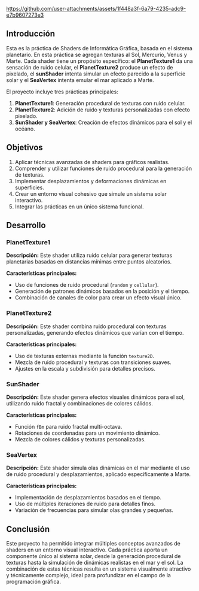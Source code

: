 

https://github.com/user-attachments/assets/1f448a3f-6a79-4235-adc9-e7b9607273e3

## Introducción
Esta es la práctica de Shaders de Informática Gráfica, basada en el sistema planetario. En esta práctica se agregan texturas al Sol, Mercurio, Venus y Marte. Cada shader tiene un propósito específico: el **PlanetTexture1** da una sensación de ruido celular, el **PlanetTexture2** produce un efecto de pixelado, el **sunShader** intenta simular un efecto parecido a la superficie solar y el **SeaVertex** intenta emular el mar aplicado a Marte.

El proyecto incluye tres prácticas principales:
1. **PlanetTexture1**: Generación procedural de texturas con ruido celular.
2. **PlanetTexture2**: Adición de ruido y texturas personalizadas con efecto pixelado.
3. **SunShader y SeaVertex**: Creación de efectos dinámicos para el sol y el océano.

## Objetivos

1. Aplicar técnicas avanzadas de shaders para gráficos realistas.
2. Comprender y utilizar funciones de ruido procedural para la generación de texturas.
3. Implementar desplazamientos y deformaciones dinámicas en superficies.
4. Crear un entorno visual cohesivo que simule un sistema solar interactivo.
5. Integrar las prácticas en un único sistema funcional.

## Desarrollo

### PlanetTexture1
**Descripción:** Este shader utiliza ruido celular para generar texturas planetarias basadas en distancias mínimas entre puntos aleatorios.

**Características principales:**
- Uso de funciones de ruido procedural (`random` y `cellular`).
- Generación de patrones dinámicos basados en la posición y el tiempo.
- Combinación de canales de color para crear un efecto visual único.

### PlanetTexture2
**Descripción:** Este shader combina ruido procedural con texturas personalizadas, generando efectos dinámicos que varían con el tiempo.

**Características principales:**
- Uso de texturas externas mediante la función `texture2D`.
- Mezcla de ruido procedural y texturas con transiciones suaves.
- Ajustes en la escala y subdivisión para detalles precisos.

### SunShader
**Descripción:** Este shader genera efectos visuales dinámicos para el sol, utilizando ruido fractal y combinaciones de colores cálidos.

**Características principales:**
- Función `fBm` para ruido fractal multi-octava.
- Rotaciones de coordenadas para un movimiento dinámico.
- Mezcla de colores cálidos y texturas personalizadas.

### SeaVertex
**Descripción:** Este shader simula olas dinámicas en el mar mediante el uso de ruido procedural y desplazamientos, aplicado específicamente a Marte.

**Características principales:**
- Implementación de desplazamientos basados en el tiempo.
- Uso de múltiples iteraciones de ruido para detalles finos.
- Variación de frecuencias para simular olas grandes y pequeñas.

## Conclusión

Este proyecto ha permitido integrar múltiples conceptos avanzados de shaders en un entorno visual interactivo. Cada práctica aporta un componente único al sistema solar, desde la generación procedural de texturas hasta la simulación de dinámicas realistas en el mar y el sol. La combinación de estas técnicas resulta en un sistema visualmente atractivo y técnicamente complejo, ideal para profundizar en el campo de la programación gráfica.

